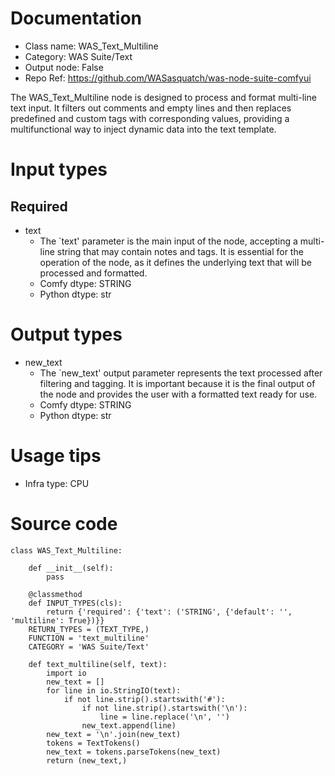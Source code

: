 # Documentation
- Class name: WAS_Text_Multiline
- Category: WAS Suite/Text
- Output node: False
- Repo Ref: https://github.com/WASasquatch/was-node-suite-comfyui

The WAS_Text_Multiline node is designed to process and format multi-line text input. It filters out comments and empty lines and then replaces predefined and custom tags with corresponding values, providing a multifunctional way to inject dynamic data into the text template.

# Input types
## Required
- text
    - The `text' parameter is the main input of the node, accepting a multi-line string that may contain notes and tags. It is essential for the operation of the node, as it defines the underlying text that will be processed and formatted.
    - Comfy dtype: STRING
    - Python dtype: str

# Output types
- new_text
    - The `new_text' output parameter represents the text processed after filtering and tagging. It is important because it is the final output of the node and provides the user with a formatted text ready for use.
    - Comfy dtype: STRING
    - Python dtype: str

# Usage tips
- Infra type: CPU

# Source code
```
class WAS_Text_Multiline:

    def __init__(self):
        pass

    @classmethod
    def INPUT_TYPES(cls):
        return {'required': {'text': ('STRING', {'default': '', 'multiline': True})}}
    RETURN_TYPES = (TEXT_TYPE,)
    FUNCTION = 'text_multiline'
    CATEGORY = 'WAS Suite/Text'

    def text_multiline(self, text):
        import io
        new_text = []
        for line in io.StringIO(text):
            if not line.strip().startswith('#'):
                if not line.strip().startswith('\n'):
                    line = line.replace('\n', '')
                new_text.append(line)
        new_text = '\n'.join(new_text)
        tokens = TextTokens()
        new_text = tokens.parseTokens(new_text)
        return (new_text,)
```